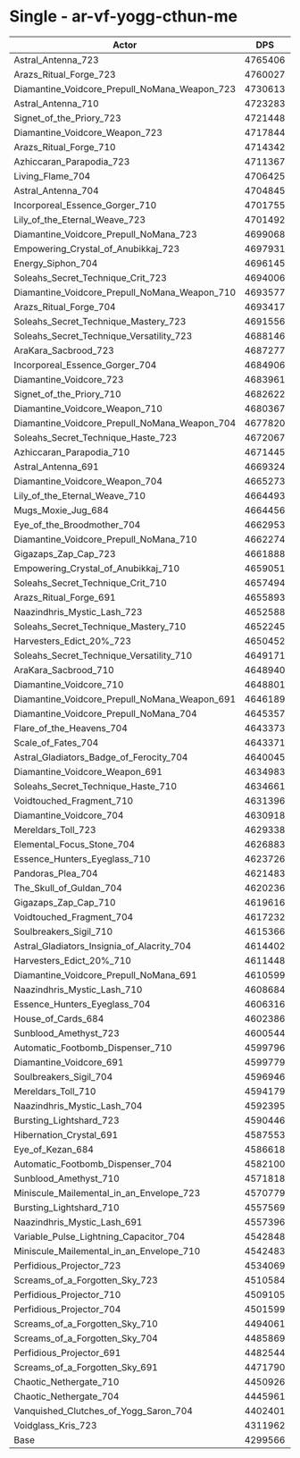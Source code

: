 # Single - ar-vf-yogg-cthun-me
| Actor | DPS | Increase |
|---|:---:|:---:|
|Astral_Antenna_723|4765406|10.83%|
|Arazs_Ritual_Forge_723|4760027|10.71%|
|Diamantine_Voidcore_Prepull_NoMana_Weapon_723|4730613|10.03%|
|Astral_Antenna_710|4723283|9.85%|
|Signet_of_the_Priory_723|4721448|9.81%|
|Diamantine_Voidcore_Weapon_723|4717844|9.73%|
|Arazs_Ritual_Forge_710|4714342|9.65%|
|Azhiccaran_Parapodia_723|4711367|9.58%|
|Living_Flame_704|4706425|9.46%|
|Astral_Antenna_704|4704845|9.43%|
|Incorporeal_Essence_Gorger_710|4701755|9.35%|
|Lily_of_the_Eternal_Weave_723|4701492|9.35%|
|Diamantine_Voidcore_Prepull_NoMana_723|4699068|9.29%|
|Empowering_Crystal_of_Anubikkaj_723|4697931|9.27%|
|Energy_Siphon_704|4696145|9.22%|
|Soleahs_Secret_Technique_Crit_723|4694006|9.17%|
|Diamantine_Voidcore_Prepull_NoMana_Weapon_710|4693577|9.16%|
|Arazs_Ritual_Forge_704|4693417|9.16%|
|Soleahs_Secret_Technique_Mastery_723|4691556|9.12%|
|Soleahs_Secret_Technique_Versatility_723|4688146|9.04%|
|AraKara_Sacbrood_723|4687277|9.02%|
|Incorporeal_Essence_Gorger_704|4684906|8.96%|
|Diamantine_Voidcore_723|4683961|8.94%|
|Signet_of_the_Priory_710|4682622|8.91%|
|Diamantine_Voidcore_Weapon_710|4680367|8.86%|
|Diamantine_Voidcore_Prepull_NoMana_Weapon_704|4677820|8.80%|
|Soleahs_Secret_Technique_Haste_723|4672067|8.66%|
|Azhiccaran_Parapodia_710|4671445|8.65%|
|Astral_Antenna_691|4669324|8.60%|
|Diamantine_Voidcore_Weapon_704|4665273|8.51%|
|Lily_of_the_Eternal_Weave_710|4664493|8.49%|
|Mugs_Moxie_Jug_684|4664456|8.49%|
|Eye_of_the_Broodmother_704|4662953|8.45%|
|Diamantine_Voidcore_Prepull_NoMana_710|4662274|8.44%|
|Gigazaps_Zap_Cap_723|4661888|8.43%|
|Empowering_Crystal_of_Anubikkaj_710|4659051|8.36%|
|Soleahs_Secret_Technique_Crit_710|4657494|8.32%|
|Arazs_Ritual_Forge_691|4655893|8.29%|
|Naazindhris_Mystic_Lash_723|4652588|8.21%|
|Soleahs_Secret_Technique_Mastery_710|4652245|8.20%|
|Harvesters_Edict_20%_723|4650452|8.16%|
|Soleahs_Secret_Technique_Versatility_710|4649171|8.13%|
|AraKara_Sacbrood_710|4648940|8.13%|
|Diamantine_Voidcore_710|4648801|8.12%|
|Diamantine_Voidcore_Prepull_NoMana_Weapon_691|4646189|8.06%|
|Diamantine_Voidcore_Prepull_NoMana_704|4645357|8.04%|
|Flare_of_the_Heavens_704|4643373|8.00%|
|Scale_of_Fates_704|4643371|8.00%|
|Astral_Gladiators_Badge_of_Ferocity_704|4640045|7.92%|
|Diamantine_Voidcore_Weapon_691|4634983|7.80%|
|Soleahs_Secret_Technique_Haste_710|4634661|7.79%|
|Voidtouched_Fragment_710|4631396|7.72%|
|Diamantine_Voidcore_704|4630918|7.71%|
|Mereldars_Toll_723|4629338|7.67%|
|Elemental_Focus_Stone_704|4626883|7.61%|
|Essence_Hunters_Eyeglass_710|4623726|7.54%|
|Pandoras_Plea_704|4621483|7.49%|
|The_Skull_of_Guldan_704|4620236|7.46%|
|Gigazaps_Zap_Cap_710|4619616|7.44%|
|Voidtouched_Fragment_704|4617232|7.39%|
|Soulbreakers_Sigil_710|4615366|7.34%|
|Astral_Gladiators_Insignia_of_Alacrity_704|4614402|7.32%|
|Harvesters_Edict_20%_710|4611448|7.25%|
|Diamantine_Voidcore_Prepull_NoMana_691|4610599|7.23%|
|Naazindhris_Mystic_Lash_710|4608684|7.19%|
|Essence_Hunters_Eyeglass_704|4606316|7.13%|
|House_of_Cards_684|4602386|7.04%|
|Sunblood_Amethyst_723|4600544|7.00%|
|Automatic_Footbomb_Dispenser_710|4599796|6.98%|
|Diamantine_Voidcore_691|4599779|6.98%|
|Soulbreakers_Sigil_704|4596946|6.92%|
|Mereldars_Toll_710|4594179|6.85%|
|Naazindhris_Mystic_Lash_704|4592395|6.81%|
|Bursting_Lightshard_723|4590446|6.77%|
|Hibernation_Crystal_691|4587553|6.70%|
|Eye_of_Kezan_684|4586618|6.68%|
|Automatic_Footbomb_Dispenser_704|4582100|6.57%|
|Sunblood_Amethyst_710|4571818|6.33%|
|Miniscule_Mailemental_in_an_Envelope_723|4570779|6.31%|
|Bursting_Lightshard_710|4557569|6.00%|
|Naazindhris_Mystic_Lash_691|4557396|6.00%|
|Variable_Pulse_Lightning_Capacitor_704|4542848|5.66%|
|Miniscule_Mailemental_in_an_Envelope_710|4542483|5.65%|
|Perfidious_Projector_723|4534069|5.45%|
|Screams_of_a_Forgotten_Sky_723|4510584|4.91%|
|Perfidious_Projector_710|4509105|4.87%|
|Perfidious_Projector_704|4501599|4.70%|
|Screams_of_a_Forgotten_Sky_710|4494061|4.52%|
|Screams_of_a_Forgotten_Sky_704|4485869|4.33%|
|Perfidious_Projector_691|4482544|4.26%|
|Screams_of_a_Forgotten_Sky_691|4471790|4.01%|
|Chaotic_Nethergate_710|4450926|3.52%|
|Chaotic_Nethergate_704|4445961|3.40%|
|Vanquished_Clutches_of_Yogg_Saron_704|4402401|2.39%|
|Voidglass_Kris_723|4311962|0.29%|
|Base|4299566|0.00%|
